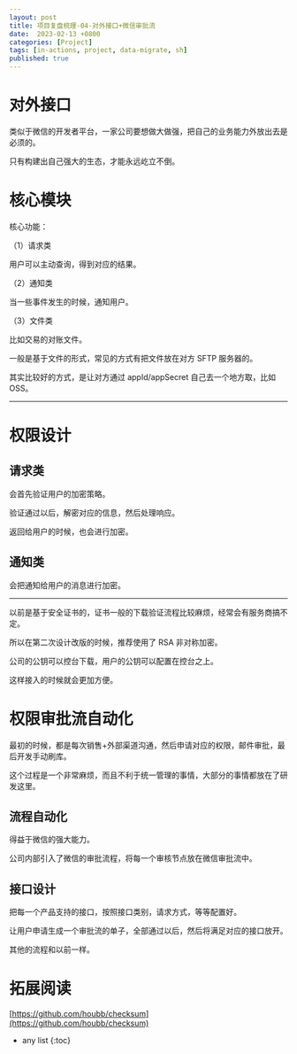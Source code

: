 ```yaml
---
layout: post
title: 项目复盘梳理-04-对外接口+微信审批流
date:  2023-02-13 +0800
categories: [Project]
tags: [in-actions, project, data-migrate, sh]
published: true
---
```


# 对外接口

类似于微信的开发者平台，一家公司要想做大做强，把自己的业务能力外放出去是必须的。

只有构建出自己强大的生态，才能永远屹立不倒。

# 核心模块

核心功能：

（1）请求类

用户可以主动查询，得到对应的结果。

（2）通知类

当一些事件发生的时候，通知用户。

（3）文件类

比如交易的对账文件。

一般是基于文件的形式，常见的方式有把文件放在对方 SFTP 服务器的。

其实比较好的方式，是让对方通过 appId/appSecret 自己去一个地方取，比如 OSS。

----------------------------------------------------------------------------------------------------------------------------------------

# 权限设计

## 请求类

会首先验证用户的加密策略。

验证通过以后，解密对应的信息，然后处理响应。

返回给用户的时候，也会进行加密。

## 通知类

会把通知给用户的消息进行加密。

-----------------------------------------------

以前是基于安全证书的，证书一般的下载验证流程比较麻烦，经常会有服务商搞不定。

所以在第二次设计改版的时候，推荐使用了 RSA 非对称加密。

公司的公钥可以控台下载，用户的公钥可以配置在控台之上。

这样接入的时候就会更加方便。

# 权限审批流自动化

最初的时候，都是每次销售+外部渠道沟通，然后申请对应的权限，邮件审批，最后开发手动刷库。

这个过程是一个非常麻烦，而且不利于统一管理的事情，大部分的事情都放在了研发这里。

## 流程自动化

得益于微信的强大能力。

公司内部引入了微信的审批流程，将每一个审核节点放在微信审批流中。

## 接口设计

把每一个产品支持的接口，按照接口类别，请求方式，等等配置好。

让用户申请生成一个审批流的单子，全部通过以后，然后将满足对应的接口放开。

其他的流程和以前一样。

# 拓展阅读

[https://github.com/houbb/checksum](https://github.com/houbb/checksum)

* any list
{:toc}